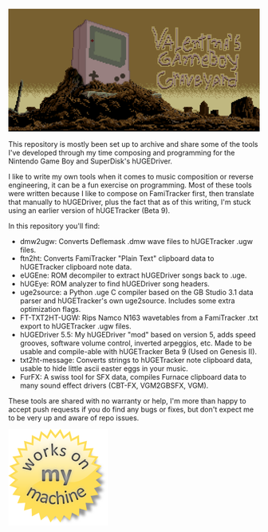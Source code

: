 ![Banner](banner.png)

This repository is mostly been set up to archive and share some of the tools I've developed through my time composing and programming for the Nintendo Game Boy and SuperDisk's hUGEDriver.

I like to write my own tools when it comes to music composition or reverse engineering, it can be a fun exercise on programming. Most of these tools were written because I like to compose on FamiTracker first, then translate that manually to hUGEDriver, plus the fact that as of this writing, I'm stuck using an earlier version of hUGETracker (Beta 9).

In this repository you'll find:

 - dmw2ugw: Converts Deflemask .dmw wave files to hUGETracker .ugw files.
 - ftn2ht: Converts FamiTracker "Plain Text" clipboard data to hUGETracker clipboard note data.
 - eUGEne: ROM decompiler to extract hUGEDriver songs back to .uge.
 - hUGEye: ROM analyzer to find hUGEDriver song headers.
 - uge2source: a Python .uge C compiler based on the GB Studio 3.1 data parser and hUGETracker's own uge2source. Includes some extra optimization flags.
 - FT-TXT2HT-UGW: Rips Namco N163 wavetables from a FamiTracker .txt export to hUGETracker .ugw files.
 - hUGEDriver 5.5: My hUGEDriver "mod" based on version 5, adds speed grooves, software volume control, inverted arpeggios, etc. Made to be usable and compile-able with hUGETracker Beta 9 (Used on Genesis II).
 - txt2ht-message: Converts strings to hUGETracker note clipboard data, usable to hide little ascii easter eggs in your music.
 - FurFX: A swiss tool for SFX data, compiles Furnace clipboard data to many sound effect drivers (CBT-FX, VGM2GBSFX, VGM).
 
These tools are shared with no warranty or help, I'm more than happy to accept push requests if you do find any bugs or fixes, but don't expect me to be very up and aware of repo issues.
 
![Works on MY machine™](womm.png)
